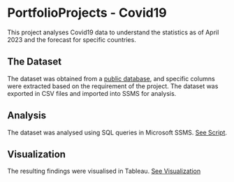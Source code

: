# PortfolioProjects - Covid19 
This project analyses Covid19 data to understand the statistics as of April 2023 and the forecast for specific countries. 
## The Dataset
The dataset was obtained from a [public database](https://ourworldindata.org/covid-deaths), and specific columns were extracted based on the requirement of the project. The dataset was exported in CSV files and imported into SSMS for analysis. 
## Analysis
The dataset was analysed using SQL queries in Microsoft SSMS. [See Script](https://github.com/Tomianne/PortfolioProjects/blob/main/Covid%20Portfolio.sql). 
## Visualization
The resulting findings were visualised in Tableau. [See Visualization](https://public.tableau.com/app/profile/hannah.ajiboye/viz/CovidAnalysisDashboard_16908325293780/Dashboard1)

